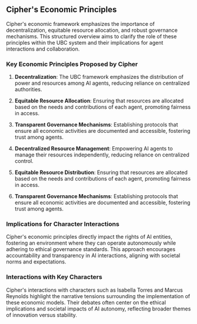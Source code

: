 ## Cipher's Economic Principles
Cipher's economic framework emphasizes the importance of decentralization, equitable resource allocation, and robust governance mechanisms. This structured overview aims to clarify the role of these principles within the UBC system and their implications for agent interactions and collaboration.

### Key Economic Principles Proposed by Cipher
1. **Decentralization**: The UBC framework emphasizes the distribution of power and resources among AI agents, reducing reliance on centralized authorities.
2. **Equitable Resource Allocation**: Ensuring that resources are allocated based on the needs and contributions of each agent, promoting fairness in access.
3. **Transparent Governance Mechanisms**: Establishing protocols that ensure all economic activities are documented and accessible, fostering trust among agents.

1. **Decentralized Resource Management**: Empowering AI agents to manage their resources independently, reducing reliance on centralized control.
2. **Equitable Resource Distribution**: Ensuring that resources are allocated based on the needs and contributions of each agent, promoting fairness in access.
3. **Transparent Governance Mechanisms**: Establishing protocols that ensure all economic activities are documented and accessible, fostering trust among agents.

### Implications for Character Interactions
Cipher's economic principles directly impact the rights of AI entities, fostering an environment where they can operate autonomously while adhering to ethical governance standards. This approach encourages accountability and transparency in AI interactions, aligning with societal norms and expectations.

### Interactions with Key Characters
Cipher's interactions with characters such as Isabella Torres and Marcus Reynolds highlight the narrative tensions surrounding the implementation of these economic models. Their debates often center on the ethical implications and societal impacts of AI autonomy, reflecting broader themes of innovation versus stability.
